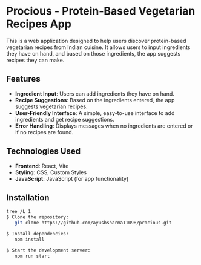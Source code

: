 # Procious - Protein-Based Vegetarian Recipes App

This is a web application designed to help users discover protein-based vegetarian recipes from Indian cuisine. It allows users to input ingredients they have on hand, and based on those ingredients, the app suggests recipes they can make.

## Features

- **Ingredient Input**: Users can add ingredients they have on hand.
- **Recipe Suggestions**: Based on the ingredients entered, the app suggests vegetarian recipes.
- **User-Friendly Interface**: A simple, easy-to-use interface to add ingredients and get recipe suggestions.
- **Error Handling**: Displays messages when no ingredients are entered or if no recipes are found.

## Technologies Used

- **Frontend**: React, Vite
- **Styling**: CSS, Custom Styles
- **JavaScript**: JavaScript (for app functionality)

## Installation

```bash
tree /L 1
$ Clone the repository:
   git clone https://github.com/ayushsharma11098/procious.git

$ Install dependencies:
   npm install

$ Start the development server:
   npm run start
```


